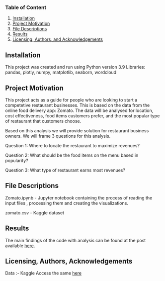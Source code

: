 ### Table of Content

1. [Installation](#installation)
2. [Project Motivation](#motivation)
3. [File Descriptions](#files)
4. [Results](#results)
5. [Licensing, Authors, and Acknowledgements](#licensing)

## Installation <a name="installation"></a>

This project was created and run using Python version 3.9
Libraries: pandas, plotly, numpy, matplotlib, seaborn, wordcloud

## Project Motivation<a name="motivation"></a>

This project acts as a guide for people who are looking to start a competetive restaurant businesses. This is based on the data from the online food delivery app: Zomato. The data will be analysed for location, cost effectiveness, food items customers prefer, and the most popular type of restaurant that customers choose.

Based on this analysis we will provide solution for restaurant business owners. We will frame 3 questions for this analysis.


Question 1: Where to locate the restaurant to maximize revenues?

Question 2: What should be the food items on the menu based in popularity?

Question 3: What type of restaurant earns most revenues?

## File Descriptions <a name="files"></a>
Zomato.ipynb - Jupyter notebook containing the process of reading the input files , processing them and creating the visualizations.

zomato.csv - Kaggle dataset

## Results<a name="results"></a>

The main findings of the code  with analysis can be found at the post available [here](https://medium.com/@shankarananth/stepping-into-the-restaurant-business-in-bangalore-19e89d883fad).

## Licensing, Authors, Acknowledgements<a name="licensing"></a>

Data :- Kaggle Access the same [here](https://www.kaggle.com/datasets/rishikeshkonapure/zomato)
